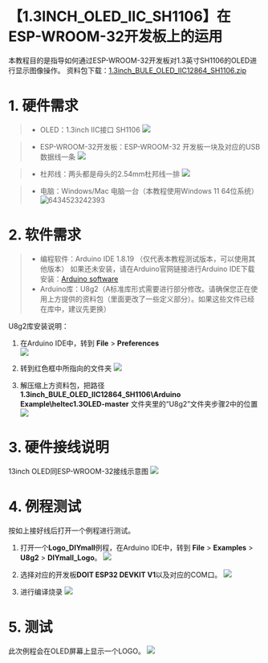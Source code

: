 # 【1.3INCH_OLED_IIC_SH1106】在ESP-WROOM-32开发板上的运用
本教程目的是指导如何通过ESP-WROOM-32开发板对1.3英寸SH1106的OLED进行显示图像操作。
资料包下载：[1.3inch_BULE_OLED_IIC12864_SH1106.zip](https://pan.baidu.com/s/1JV9Z0a2VLDOwMUmUkQ3qJA?pwd=6e24)

# 1. 硬件需求
>* OLED：1.3inch IIC接口 SH1106
![](../vx_images/353592220237356.png)
 
>* ESP-WROOM-32开发板：ESP-WROOM-32 开发板一块及对应的USB数据线一条
![](../vx_images/118982523250195.png) 

>* 杜邦线：两头都是母头的2.54mm杜邦线一排
![](../vx_images/342562620242500.png)

>* 电脑：Windows/Mac 电脑一台（本教程使用Windows 11 64位系统）
![6434523242393](../vx_images/285032420246746.png)


# 2. 软件需求
>* 编程软件：Arduino IDE 1.8.19 （仅代表本教程测试版本，可以使用其他版本）
如果还未安装，请在Arduino官网链接进行Arduino IDE下载安装：[Arduino software](https://www.arduino.cc/en/software)
>* Arduino库：U8g2（A标准库形式需要进行部分修改。请确保您正在使用上方提供的资料包（里面更改了一些定义部分）。如果这些文件已经在库中，建议先更换）

U8g2库安装说明：

1. 在Arduino IDE中，转到 **File** >  **Preferences**  
![](../vx_images/386341623249493.png)

2. 转到红色框中所指向的文件夹 
![](../vx_images/532191423231067.png)

3. 解压缩上方资料包，把路径 **1.3inch_BULE_OLED_IIC12864_SH1106\Arduino Example\heltec1.3OLED-master** 文件夹里的“U8g2”文件夹步骤2中的位置
![](../vx_images/514672823246750.png)


# 3. 硬件接线说明
13inch OLED同ESP-WROOM-32接线示意图
![](../vx_images/185824223242504.png)

# 4. 例程测试
按如上接好线后打开一个例程进行测试。

1. 打开一个**Logo_DIYmall**例程，在Arduino IDE中，转到 **File** >  **Examples** >  **U8g2** >  **DIYmall_Logo**。
![](../vx_images/276564523260384.png)

2. 选择对应的开发板**DOIT ESP32 DEVKIT V1**以及对应的COM口。
![](../vx_images/227184723257988.png)

3. 进行编译烧录
![](../vx_images/504365123255490.png)

# 5. 测试
此次例程会在OLED屏幕上显示一个LOGO。
![](../vx_images/501785223236731.png)